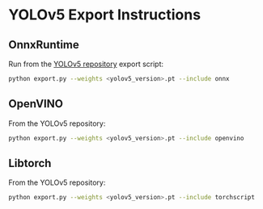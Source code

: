 # YOLOv5 Export Instructions

## OnnxRuntime
Run from the [YOLOv5 repository](https://github.com/ultralytics/yolov5/issues/251) export script:

```bash
python export.py --weights <yolov5_version>.pt --include onnx
```

## OpenVINO
From the YOLOv5 repository:

```bash
python export.py --weights <yolov5_version>.pt --include openvino
```

## Libtorch
From the YOLOv5 repository:

```bash
python export.py --weights <yolov5_version>.pt --include torchscript
```
